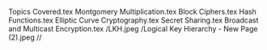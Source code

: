 Topics Covered.tex
Montgomery Multiplication.tex
Block Ciphers.tex
Hash Functions.tex
Elliptic Curve Cryptography.tex
Secret Sharing.tex
Broadcast and Multicast Encryption.tex
/LKH.jpeg
/Logical Key Hierarchy - New Page (2).jpeg
//